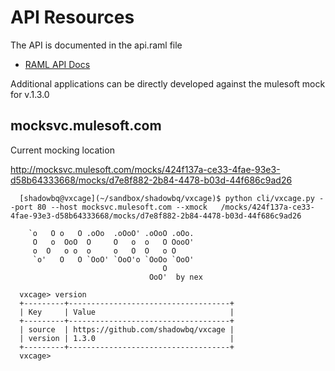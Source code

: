 API Resources
==========

The API is documented in the api.raml file

* [RAML API Docs](https://anypoint.mulesoft.com/apiplatform/self-1/#/portals/apis/349/versions/265/pages/234)

Additional applications can be directly developed against the mulesoft mock for v.1.3.0

mocksvc.mulesoft.com
----------

Current mocking location

http://mocksvc.mulesoft.com/mocks/424f137a-ce33-4fae-93e3-d58b64333668/mocks/d7e8f882-2b84-4478-b03d-44f686c9ad26


```
  [shadowbq@vxcage](~/sandbox/shadowbq/vxcage)$ python cli/vxcage.py --port 80 --host mocksvc.mulesoft.com --xmock   /mocks/424f137a-ce33-4fae-93e3-d58b64333668/mocks/d7e8f882-2b84-4478-b03d-44f686c9ad26 
  
    `o   O o   O .oOo  .oOoO' .oOoO .oOo. 
     O   o  OoO  O     O   o  o   O OooO' 
     o  O   o o  o     o   O  O   o O     
     `o'   O   O `OoO' `OoO'o `OoOo `OoO' 
                                  O       
                               OoO'  by nex
  
  vxcage> version
  +---------+------------------------------------+
  | Key     | Value                              |
  +---------+------------------------------------+
  | source  | https://github.com/shadowbq/vxcage |
  | version | 1.3.0                              |
  +---------+------------------------------------+
  vxcage> 
```
